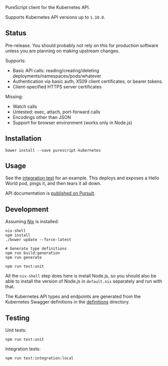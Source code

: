 PureScript client for the Kubernetes API.

Supports Kubernetes API versions up to `1.10.0`.

## Status

Pre-release. You should probably not rely on this for production software unless you are planning on making upstream changes.

Supports:

* Basic API calls: reading/creating/deleting deployments/namespaces/pods/whatever
* Authentication via basic auth, X509 client certificates, or bearer tokens.
* Client-specified HTTPS server certificates

Missing:

* Watch calls
* Untested: exec, attach, port-forward calls
* Encodings other than JSON
* Support for browser environment (works only in Node.js)

## Installation

```
bower install --save purescript-kubernetes
```

## Usage

See the [integration test](test/Integration/Main.purs) for an example. This deploys and exposes a Hello World pod, pings it, and then tears it all down.

API documentation is [published on Pursuit](https://pursuit.purescript.org/packages/purescript-kubernetes).

## Development

Assuming [Nix](https://nixos.org/nix/) is installed:

```
nix-shell
npm install
./bower update --force-latest

# Generate type definitions
npm run build:generation
npm run generate

npm run test:unit
```

All the `nix-shell` step does here is install Node.js, so you should also be able to install the version of Node.js in `default.nix` separately and run with that.

The Kubernetes API types and endpoints are generated from the Kubernetes Swagger definitions in the [definitions](./definitions) directory.

## Testing

Unit tests:

```
npm run test:unit
```

Integration tests:

```
npm run test:integration:local
```